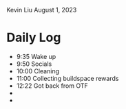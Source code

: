 Kevin Liu
August 1, 2023

# Daily Log
- 9:35 Wake up
- 9:50 Socials
- 10:00 Cleaning
- 11:00 Collecting buildspace rewards
- 12:22 Got back from OTF
- 
- 
